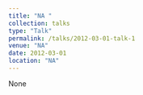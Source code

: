 ```yaml
---
title: "NA "
collection: talks
type: "Talk"
permalink: /talks/2012-03-01-talk-1
venue: "NA"
date: 2012-03-01
location: "NA"
---
```


None
